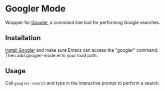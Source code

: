 # Googler Mode

Wrapper for [Googler](https://github.com/jarun/googler), a command line tool for performing Google searches.

## Installation

[Install Googler](https://github.com/jarun/googler#installation) and make sure Emacs can access the "googler" command. Then add googler-mode.el to your load path.

## Usage

Call `googler-search` and type in the interactive prompt to perform a search.
